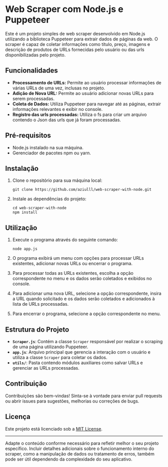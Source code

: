 # Web Scraper com Node.js e Puppeteer

Este é um projeto simples de web scraper desenvolvido em Node.js utilizando a biblioteca Puppeteer para extrair dados de páginas da web. O scraper é capaz de coletar informações como título, preço, imagens e descrição de produtos de URLs fornecidas pelo usuário ou das urls disponibilizadas pelo projeto.

## Funcionalidades

- **Processamento de URLs:** Permite ao usuário processar informações de várias URLs de uma vez, inclusas no projeto.
- **Adição de Nova URL:** Permite ao usuário adicionar novas URLs para serem processadas.
- **Coleta de Dados:** Utiliza Puppeteer para navegar até as páginas, extrair informações relevantes e exibir no console.
- **Registro das urls processadas:** Utiliza o fs para criar um arquivo contendo o Json das urls que já foram processadas.
## Pré-requisitos

- Node.js instalado na sua máquina.
- Gerenciador de pacotes npm ou yarn.

## Instalação

1. Clone o repositório para sua máquina local:

   ```
   git clone https://github.com/aziulll/web-scraper-with-node.git
   ```

2. Instale as dependências do projeto:

   ```
   cd web-scraper-with-node
   npm install
   ```

## Utilização

1. Execute o programa através do seguinte comando:

   ```
   node app.js
   ```

2. O programa exibirá um menu com opções para processar URLs existentes, adicionar novas URLs ou encerrar o programa.

3. Para processar todas as URLs existentes, escolha a opção correspondente no menu e os dados serão coletados e exibidos no console.

4. Para adicionar uma nova URL, selecione a opção correspondente, insira a URL quando solicitado e os dados serão coletados e adicionados à lista de URLs processadas.

5. Para encerrar o programa, selecione a opção correspondente no menu.

## Estrutura do Projeto

- **`Scraper.js`**: Contém a classe `Scraper` responsável por realizar o scraping de uma página utilizando Puppeteer.
- **`app.js`**: Arquivo principal que gerencia a interação com o usuário e utiliza a classe `Scraper` para coletar os dados.
- **`utils/`**: Pasta contendo módulos auxiliares como salvar URLs e gerenciar as URLs processadas.

## Contribuição

Contribuições são bem-vindas! Sinta-se à vontade para enviar pull requests ou abrir issues para sugestões, melhorias ou correções de bugs.

## Licença

Este projeto está licenciado sob a [MIT License](https://opensource.org/licenses/MIT).

---

Adapte o conteúdo conforme necessário para refletir melhor o seu projeto específico. Incluir detalhes adicionais sobre o funcionamento interno do scraper, como a manipulação de dados ou tratamento de erros, também pode ser útil dependendo da complexidade do seu aplicativo.
